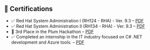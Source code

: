 ## 📜 Certifications

- ✅ Red Hat System Administration I (RH124 - RHA) - Ver. 9.3 – [PDF](./certificates/RedHatSystemAdministrationIRH124-RHA-Ver.9.3_Badge20250519-27-rkve2r.pdf)
- ✅ Red Hat System Administration II (RH134 - RHA) - Ver. 9.3 – [PDF](./certificates/RedHatSystemAdministrationIIRH134-RHA-Ver.9.3_Badge20250519-27-4xq0ej.pdf)
- 🥉 3rd Place in the Plum Hackathon – [PDF](./certificates/PlumCertificate.pdf)
- ✅ Completed an internship in the IT industry focused on C# .NET development and Azure tools. – [PDF](./certificates/InfinityGroupCertificate.pdf)
